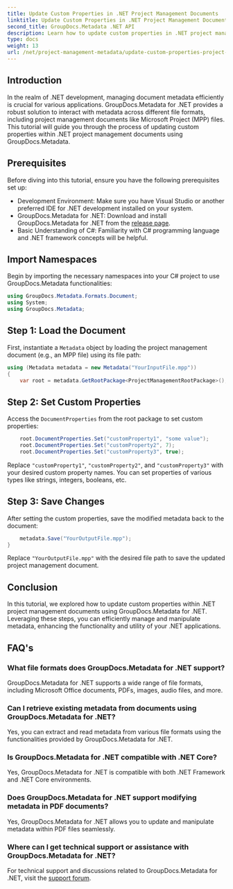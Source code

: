 ```yaml
---
title: Update Custom Properties in .NET Project Management Documents
linktitle: Update Custom Properties in .NET Project Management Documents
second_title: GroupDocs.Metadata .NET API
description: Learn how to update custom properties in .NET project management documents using GroupDocs.Metadata for .NET. Enhance metadata management in your applications.
type: docs
weight: 13
url: /net/project-management-metadata/update-custom-properties-project-management-documents/
---
```

## Introduction
In the realm of .NET development, managing document metadata efficiently is crucial for various applications. GroupDocs.Metadata for .NET provides a robust solution to interact with metadata across different file formats, including project management documents like Microsoft Project (MPP) files. This tutorial will guide you through the process of updating custom properties within .NET project management documents using GroupDocs.Metadata.
## Prerequisites
Before diving into this tutorial, ensure you have the following prerequisites set up:
- Development Environment: Make sure you have Visual Studio or another preferred IDE for .NET development installed on your system.
- GroupDocs.Metadata for .NET: Download and install GroupDocs.Metadata for .NET from the [release page](https://releases.groupdocs.com/metadata/net/).
- Basic Understanding of C#: Familiarity with C# programming language and .NET framework concepts will be helpful.

## Import Namespaces
Begin by importing the necessary namespaces into your C# project to use GroupDocs.Metadata functionalities:
```csharp
using GroupDocs.Metadata.Formats.Document;
using System;
using GroupDocs.Metadata;
```
## Step 1: Load the Document
First, instantiate a `Metadata` object by loading the project management document (e.g., an MPP file) using its file path:
```csharp
using (Metadata metadata = new Metadata("YourInputFile.mpp"))
{
    var root = metadata.GetRootPackage<ProjectManagementRootPackage>();
```
## Step 2: Set Custom Properties
Access the `DocumentProperties` from the root package to set custom properties:
```csharp
    root.DocumentProperties.Set("customProperty1", "some value");
    root.DocumentProperties.Set("customProperty2", 7);
    root.DocumentProperties.Set("customProperty3", true);
```
Replace `"customProperty1"`, `"customProperty2"`, and `"customProperty3"` with your desired custom property names. You can set properties of various types like strings, integers, booleans, etc.
## Step 3: Save Changes
After setting the custom properties, save the modified metadata back to the document:
```csharp
    metadata.Save("YourOutputFile.mpp");
}
```
Replace `"YourOutputFile.mpp"` with the desired file path to save the updated project management document.

## Conclusion
In this tutorial, we explored how to update custom properties within .NET project management documents using GroupDocs.Metadata for .NET. Leveraging these steps, you can efficiently manage and manipulate metadata, enhancing the functionality and utility of your .NET applications.

## FAQ's
### What file formats does GroupDocs.Metadata for .NET support?
GroupDocs.Metadata for .NET supports a wide range of file formats, including Microsoft Office documents, PDFs, images, audio files, and more.
### Can I retrieve existing metadata from documents using GroupDocs.Metadata for .NET?
Yes, you can extract and read metadata from various file formats using the functionalities provided by GroupDocs.Metadata for .NET.
### Is GroupDocs.Metadata for .NET compatible with .NET Core?
Yes, GroupDocs.Metadata for .NET is compatible with both .NET Framework and .NET Core environments.
### Does GroupDocs.Metadata for .NET support modifying metadata in PDF documents?
Yes, GroupDocs.Metadata for .NET allows you to update and manipulate metadata within PDF files seamlessly.
### Where can I get technical support or assistance with GroupDocs.Metadata for .NET?
For technical support and discussions related to GroupDocs.Metadata for .NET, visit the [support forum](https://forum.groupdocs.com/c/metadata/14).
